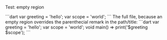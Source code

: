 Test: empty region

<?code-excerpt "basic.dart (greeting)" title>
```dart
var greeting = 'hello';
var scope = 'world';
```

The full file, because an empty region overrides the parenthecial remark in the path/title:
<?code-excerpt "basic.dart (greeting)" region="" title>
```dart
var greeting = 'hello';
var scope = 'world';

void main() => print('$greeting $scope');
```
